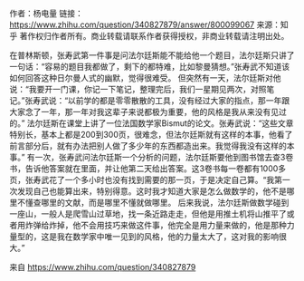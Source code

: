 作者：杨电量
链接：https://www.zhihu.com/question/340827879/answer/800099067
来源：知乎
著作权归作者所有。商业转载请联系作者获得授权，非商业转载请注明出处。

在普林斯顿，张寿武第一件事是问法尔廷斯能不能给他一个题目，法尔廷斯只讲了一句话：“容易的题目我都做了，剩下的都特难，比如黎曼猜想。”张寿武不知道该如何回答这种日尔曼人式的幽默，觉得很难受。
但突然有一天，法尔廷斯对他说：“我要开一门课，你记一下笔记，整理完后，我们一星期见两次，对照笔记。”张寿武说：“以前学的都是零零散散的工具，没有经过大家的指点，那一年跟大家念了一年，那一年对我这辈子来说都极为重要，他的风格是我从来没有见过的。”
法尔廷斯在课堂上讲了一位法国数学家Bismut的论文。张寿武说：“这些文章特别长，基本上都是200到300页，很难念，但法尔廷斯就有这样的本事，他看了前言部分后，就有办法把别人做了多少年的东西都造出来。我觉得我没有这样的本事。”
有一次，张寿武问法尔廷斯一个分析的问题，法尔廷斯要他到图书馆去查3卷书，告诉他答案就在里面，并让他第二天给出答案。这3卷书每一卷都有1000多页，张寿武花了一个多小时也没有找到需要的那一页，于是决定自己算。“我第一次发现自己也能算出来，特别得意。这时我才知道大家是怎么做数学的，他不是哪里不懂查哪里的文献，而是哪里不懂就做哪里。
后来我说，法尔廷斯做数学碰到一座山，一般人是爬雪山过草地，找一条近路走走，但他是用推土机将山推平了或者用炸弹给炸掉，他不会用技巧来做这件事，他完全是用力量来做的，他是那种力量型的，这是我在数学家中唯一见到的风格，他的力量太大了，这对我的影响很大。”

来自 <https://www.zhihu.com/question/340827879> 
